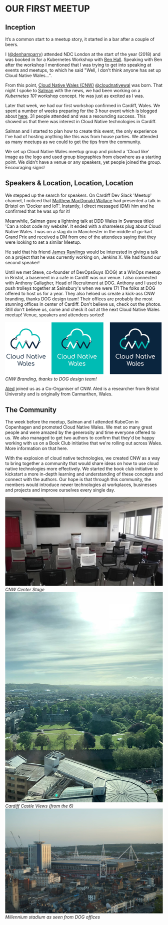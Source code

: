 # OUR FIRST MEETUP

## Inception

It’s a common start to a meetup story, it started in a bar after a couple of beers.

I ([@denhamparry](https://twitter.com/denhamparry)) attended NDC London at the start of the year (2018) and was booked in for a Kubernetes Workshop with [Ben Hall](https://twitter.com/ben_hall).  Speaking with Ben after the workshop I mentioned that I was trying to get into speaking at events and meetups, to which he said "Well, I don't think anyone has set up Cloud Native Wales...".

From this point, [Cloud Native Wales (CNW)](https://cloudnativewales) [@cloudnativewal](https://twitter.com/cloudnativewal) was born.  That night I spoke to [Salman](https://twitter.com/soulmaniqbal) with the news, we had been working on a *Kubernetes 101* workshop concept.  He was just as excited as I was.

Later that week, we had our first workshop confirmed in Cardiff, Wales.  We spent a number of weeks preparing for the 3 hour event which is blogged about [here](https://katacoda.com/blog/).  31 people attended and was a resounding success. This showed us that there was interest in Cloud Native technologies in Cardiff.

Salman and I started to plan how to create this event, the only experience I've had of hosting anything like this was from house parties. We attended as many meetups as we could to get the tips from the community.

We set up Cloud Native Wales meetup group and picked a 'Cloud like' image as the logo and used group biographies from elsewhere as a starting point. We didn't have a venue or any speakers, yet people joined the group. Encouraging signs!

## Speakers & Location, Location, Location

We stepped up the search for speakers. On Cardiff Dev Slack 'Meetup' channel, I noticed that [Matthew MacDonald Wallace](https://twitter.com/MBConsultingUK) had presented a talk in Bristol on 'Docker and IoT'.  Instantly, I direct messaged (DM) him and he confirmed that he was up for it!

Meanwhile, Salman gave a lightning talk at DDD Wales in Swansea titled 'Can a robot code my website'. It ended with a shameless plug about Cloud Native Wales. I was on a stag do in Manchester in the middle of go-kart Grand Prix and received a DM from one of the attendees saying that they were looking to set a similar Meetup.

He said that his friend [James Rawlings](https://twitter.com/jdrawlings) would be interested in giving a talk on a project that he was currently working on, Jenkins X.  We had found our second speaker!

Until we met Steve, co-founder of DevOpsGuys (DOG) at a WinOps meetup in Bristol, a basement in a cafe in Cardiff was our venue. I also connected with Anthony Gallagher, Head of Recruitment at DOG. Anthony and I used to push trolleys together at Sainsbury's when we were 17! The folks at DOG offered to host us for a year. They also heloed us create a kick-ass CNW branding, thanks DOG design team! Their offices are probably the most stunning offices in center of Cardiff. Don't believe us, check out the photos. Still don't believe us, come and check it out at the next Cloud Native Wales meetup! Venue, speakers and attendees sorted!

![CNW Branding](img/0001_CNWSetup_Logo.png?raw=true "CNW Branding")
*CNW Branding, thanks to DOG design team!*

[Aled](https://twitter.com/a_ll_james) joined us as a Co-Organiser of CNW. Aled is a researcher from Bristol University and is originally from Carmarthen, Wales.

## The Community

The week before the meetup, Salman and I attended KubeCon in Copenhagen and promoted Cloud Native Wales. We met so many great people and were amazed by the generosity and time everyone offered to us.  We also managed to get two authors to confirm that they'd be happy working with us on a Book Club initiative that we're rolling out across Wales.  More information on that here.

With the explosion of cloud native technologies, we created CNW as a way to bring together a community that would share ideas on how to use cloud native technologies more effectively. We started the book club initiative to kickstart a more in-depth learning and understanding of these concepts and connect with the authors. Our hope is that through this community, the members would introduce newer technologies at workplaces, businesses and projects and improve ourselves every single day.

![DOG Meetup Room](img/0001_CNWSetup_Room.jpeg?raw=true "Main Meetup Room") 
*CNW Center Stage*
![Views from the 6](img/0001_CNWSetup_ViewsFromThe6.jpeg?raw=true "Cardiff Castle Views")
*Cardiff Castle Views (from the 6)*
![Millennium Stadium](img/0001_CNWSetup_ViewsMillennium.jpeg?raw=true "Millennium stadium as seen from DOG offices")
*Millennium stadium as seen from DOG offices*
